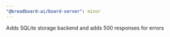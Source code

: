 ```yaml
---
"@breadboard-ai/board-server": minor
---
```


Adds SQLite storage backend and adds 500 responses for errors
